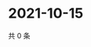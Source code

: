 # 2021-10-15

共 0 条

<!-- BEGIN WEIBO -->
<!-- 最后更新时间 Fri Oct 15 2021 19:11:48 GMT+0800 (China Standard Time) -->

<!-- END WEIBO -->
